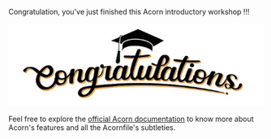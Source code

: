 Congratulation, you've just finished this Acorn introductory workshop !!!

![Congratulations](./images/congrats/congratulations.jpeg)

Feel free to explore the [official Acorn documentation](https://docs.acorn.io/) to know more about Acorn's features and all the Acornfile's subtleties.